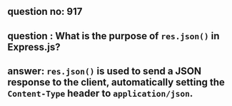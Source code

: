 
      
## question no: 917

## question : What is the purpose of `res.json()` in Express.js?

## answer: `res.json()` is used to send a JSON response to the client, automatically setting the `Content-Type` header to `application/json`.
      